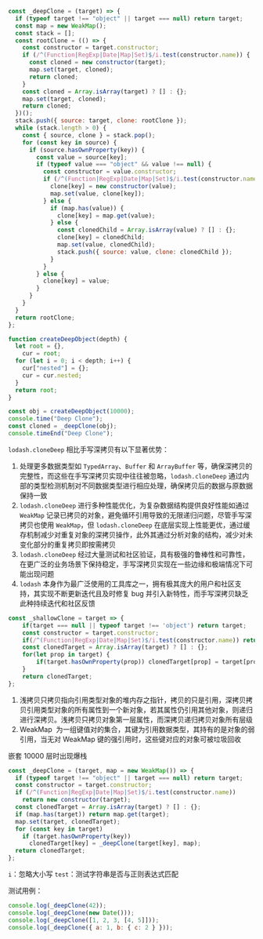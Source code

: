```js
const _deepClone = (target) => {
  if (typeof target !== "object" || target === null) return target;
  const map = new WeakMap();
  const stack = [];
  const rootClone = (() => {
    const constructor = target.constructor;
    if (/^(Function|RegExp|Date|Map|Set)$/i.test(constructor.name)) {
      const cloned = new constructor(target);
      map.set(target, cloned);
      return cloned;
    }
    const cloned = Array.isArray(target) ? [] : {};
    map.set(target, cloned);
    return cloned;
  })();
  stack.push({ source: target, clone: rootClone });
  while (stack.length > 0) {
    const { source, clone } = stack.pop();
    for (const key in source) {
      if (source.hasOwnProperty(key)) {
        const value = source[key];
        if (typeof value === "object" && value !== null) {
          const constructor = value.constructor;
          if (/^(Function|RegExp|Date|Map|Set)$/i.test(constructor.name)) {
            clone[key] = new constructor(value);
            map.set(value, clone[key]);
          } else {
            if (map.has(value)) {
              clone[key] = map.get(value);
            } else {
              const clonedChild = Array.isArray(value) ? [] : {};
              clone[key] = clonedChild;
              map.set(value, clonedChild);
              stack.push({ source: value, clone: clonedChild });
            }
          }
        } else {
          clone[key] = value;
        }
      }
    }
  }
  return rootClone;
};

function createDeepObject(depth) {
  let root = {},
    cur = root;
  for (let i = 0; i < depth; i++) {
    cur["nested"] = {};
    cur = cur.nested;
  }
  return root;
}

const obj = createDeepObject(10000);
console.time("Deep Clone");
const cloned = _deepClone(obj);
console.timeEnd("Deep Clone");
```

`lodash.cloneDeep` 相比手写深拷贝有以下显著优势：

1. 处理更多数据类型如 `TypedArray`、`Buffer` 和 `ArrayBuffer` 等，确保深拷贝的完整性，而这些在手写深拷贝实现中往往被忽略，`lodash.cloneDeep` 通过内部的类型检测机制对不同数据类型进行相应处理，确保拷贝后的数据与原数据保持一致
2. `lodash.cloneDeep` 进行多种性能优化，为复杂数据结构提供良好性能如通过 `WeakMap` 记录已拷贝的对象，避免循环引用导致的无限递归问题，尽管手写深拷贝也使用 `WeakMap`，但 `lodash.cloneDeep` 在底层实现上性能更优，通过缓存机制减少对重复对象的深拷贝操作，此外其通过分析对象的结构，减少对未变化部分的重复拷贝即按需拷贝
3. `lodash.cloneDeep` 经过大量测试和社区验证，具有极强的鲁棒性和可靠性，在更广泛的业务场景下保持稳定，手写深拷贝实现在一些边缘和极端情况下可能出现问题
4. `lodash` 本身作为最广泛使用的工具库之一，拥有极其庞大的用户和社区支持，其实现不断更新迭代且及时修复 bug 并引入新特性，而手写深拷贝缺乏此种持续迭代和社区反馈

```JavaScript
const _shallowClone = target => {
    if(target === null || typeof target !== 'object') return target;
    const constructor = target.constructor;
    if(/^(Function|RegExp|Date|Map|Set)$/i.test(constructor.name)) return target;
    const clonedTarget = Array.isArray(target) ? [] : {};
    for(let prop in target) {
        if(target.hasOwnProperty(prop)) clonedTarget[prop] = target[prop];
    }
    return clonedTarget;
};
```

1. 浅拷贝只拷贝指向引用类型对象的堆内存之指针，拷贝的只是引用，深拷贝拷贝引用类型对象的所有属性到一个新对象，若其属性仍引用其他对象，则递归进行深拷贝。浅拷贝只拷贝对象第一层属性，而深拷贝递归拷贝对象所有层级
2. WeakMap  为一组键值对的集合，其键为引用数据类型，其持有的是对象的弱引用，当无对 WeakMap 键的强引用时，这些键对应的对象可被垃圾回收

嵌套 10000 层时出现爆栈

```js
const _deepClone = (target, map = new WeakMap()) => {
  if (typeof target !== "object" || target === null) return target;
  const constructor = target.constructor;
  if (/^(Function|RegExp|Date|Map|Set)$/i.test(constructor.name))
    return new constructor(target);
  const clonedTarget = Array.isArray(target) ? [] : {};
  if (map.has(target)) return map.get(target);
  map.set(target, clonedTarget);
  for (const key in target)
    if (target.hasOwnProperty(key))
      clonedTarget[key] = _deepClone(target[key], map);
  return clonedTarget;
};
```

`i`：忽略大小写
`test`：测试字符串是否与正则表达式匹配

测试用例：

```js
console.log(_deepClone(42));
console.log(_deepClone(new Date()));
console.log(_deepClone([1, 2, 3, [4, 5]]));
console.log(_deepClone({ a: 1, b: { c: 2 } }));
```
